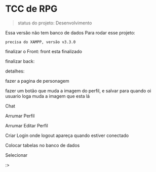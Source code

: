 <h1>TCC de RPG</h1>

>status do projeto: Desenvolvimento

Essa versão não tem banco de dados 
Para rodar esse projeto:

```
precisa do XAMPP, versão v3.3.0
```

finalizar o Front: front esta finalizado

finalizar back: 

detalhes:

fazer a pagina de personagem 

fazer um botão que muda a imagem do perfil, e salvar para quando oi usuario loga muda a imagem que esta lá 

Chat

Arrumar Perfil

Arrumar Editar Perfil

Criar Login onde logout apareça quando estiver conectado

Colocar tabelas no banco de dados

Selecionar



:>
